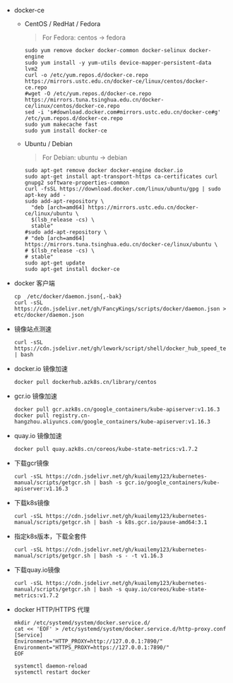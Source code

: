 - docker-ce
  
  > 
  
  - CentOS / RedHat / Fedora
    > For Fedora: centos -> fedora
    ```shell
    sudo yum remove docker docker-common docker-selinux docker-engine
    sudo yum install -y yum-utils device-mapper-persistent-data lvm2
    curl -o /etc/yum.repos.d/docker-ce.repo https://mirrors.ustc.edu.cn/docker-ce/linux/centos/docker-ce.repo
    #wget -O /etc/yum.repos.d/docker-ce.repo https://mirrors.tuna.tsinghua.edu.cn/docker-ce/linux/centos/docker-ce.repo
    sed -i 's#download.docker.com#mirrors.ustc.edu.cn/docker-ce#g' /etc/yum.repos.d/docker-ce.repo
    sudo yum makecache fast
    sudo yum install docker-ce
    ```
  
  - Ubuntu / Debian
    > For Debian: ubuntu -> debian
    ```shell
    sudo apt-get remove docker docker-engine docker.io
    sudo apt-get install apt-transport-https ca-certificates curl gnupg2 software-properties-common
    curl -fsSL https://download.docker.com/linux/ubuntu/gpg | sudo apt-key add -
    sudo add-apt-repository \
      "deb [arch=amd64] https://mirrors.ustc.edu.cn/docker-ce/linux/ubuntu \
      $(lsb_release -cs) \
      stable"
    #sudo add-apt-repository \
    # "deb [arch=amd64] https://mirrors.tuna.tsinghua.edu.cn/docker-ce/linux/ubuntu \
    # $(lsb_release -cs) \
    # stable"
    sudo apt-get update
    sudo apt-get install docker-ce
    ```  
 
- docker 客户端

  ```shell
  cp  /etc/docker/daemon.json{,-bak}
  curl -sSL https://cdn.jsdelivr.net/gh/FancyKings/scripts/docker/daemon.json > etc/docker/daemon.json
  ```

- 镜像站点测速

  ```shell
  curl -sSL https://cdn.jsdelivr.net/gh/lework/script/shell/docker_hub_speed_test.sh | bash
  ```

- docker.io 镜像加速
  
  ```shell
  docker pull dockerhub.azk8s.cn/library/centos
  ```

- gcr.io 镜像加速

	```shell
  docker pull gcr.azk8s.cn/google_containers/kube-apiserver:v1.16.3
  docker pull registry.cn-hangzhou.aliyuncs.com/google_containers/kube-apiserver:v1.16.3
  ```
  
- quay.io 镜像加速

  ```shell
  docker pull quay.azk8s.cn/coreos/kube-state-metrics:v1.7.2
  ```
  
- 下载gcr镜像

	```shell
  curl -sSL https://cdn.jsdelivr.net/gh/kuailemy123/kubernetes-manual/scripts/getgcr.sh | bash -s gcr.io/google_containers/kube-apiserver:v1.16.3
  ```
  
- 下载k8s镜像

  ```shell
  curl -sSL https://cdn.jsdelivr.net/gh/kuailemy123/kubernetes-manual/scripts/getgcr.sh | bash -s k8s.gcr.io/pause-amd64:3.1
  ```
  
- 指定k8s版本，下载全套件

  ```shell
  curl -sSL https://cdn.jsdelivr.net/gh/kuailemy123/kubernetes-manual/scripts/getgcr.sh | bash -s - -t v1.16.3
  ```
  
- 下载quay.io镜像

  ```shell
  curl -sSL https://cdn.jsdelivr.net/gh/kuailemy123/kubernetes-manual/scripts/getgcr.sh | bash -s quay.io/coreos/kube-state-metrics:v1.7.2
  ```
  
- docker HTTP/HTTPS 代理

  ```shell
  mkdir /etc/systemd/system/docker.service.d/
  cat << 'EOF' > /etc/systemd/system/docker.service.d/http-proxy.conf
  [Service]
  Environment="HTTP_PROXY=http://127.0.0.1:7890/"
  Environment="HTTPS_PROXY=https://127.0.0.1:7890/"
  EOF

  systemctl daemon-reload
  systemctl restart docker
  ```


  
